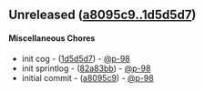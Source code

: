 ## Unreleased ([a8095c9..1d5d5d7](https://github.com/uni-tj/robo-arena/compare/a8095c9..1d5d5d7))
#### Miscellaneous Chores
- init cog - ([1d5d5d7](https://github.com/uni-tj/robo-arena/commit/1d5d5d7a653f8b5dcd485bbec0653eaa0844a00a)) - [@p-98](https://github.com/p-98)
- init sprintlog - ([82a83bb](https://github.com/uni-tj/robo-arena/commit/82a83bb1ccb4b3ec59d3fbffebaf75d722089659)) - [@p-98](https://github.com/p-98)
- initial commit - ([a8095c9](https://github.com/uni-tj/robo-arena/commit/a8095c927ad5ae1841cd8fafcdb1b321509ed554)) - [@p-98](https://github.com/p-98)


